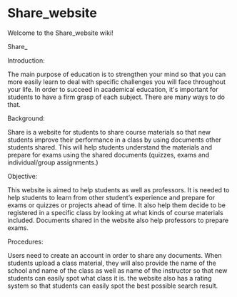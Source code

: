 # Share_website
Welcome to the Share_website wiki!

Share_

Introduction:

The main purpose of education is to strengthen your mind so that you can more easily learn to deal with specific challenges you will face throughout your life. In order to succeed in academical education, it's important for students to have a firm grasp of each subject. There are many ways to do that.

Background:

Share is a website for students to share course materials so that new students improve their performance in a class by using documents other students shared. This will help students understand the materials and prepare for exams using the shared documents (quizzes, exams and individual/group assignments.)

Objective:

This website is aimed to help students as well as professors. It is needed to help students to learn from other student’s experience and prepare for exams or quizzes or projects ahead of time. It also help them decide to be registered in a specific class by looking at what kinds of course materials included. Documents shared in the website also help professors to prepare exams.

Procedures:

Users need to create an account in order to share any documents. When students upload a class material, they will also provide the name of the school and name of the class as well as name of the instructor so that new students can easily spot what class it is. the website also has a rating system so that students can easily spot the best possible search result.
